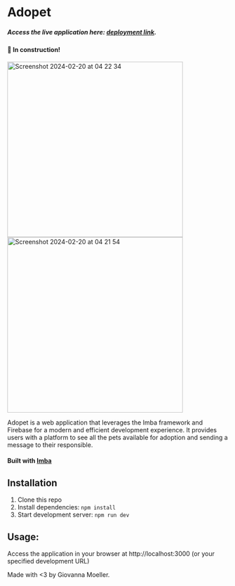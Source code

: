 # Adopet

##### Access the live application here: [deployment link](https://adopet-giovannamoeller.vercel.app).

#### 🚧 In construction!

<img width="400" alt="Screenshot 2024-02-20 at 04 22 34" src="https://github.com/giovannamoeller/adopt-pet/assets/47362960/19833afc-9280-43d6-b81f-2149289435a6">

<img width="400" alt="Screenshot 2024-02-20 at 04 21 54" src="https://github.com/giovannamoeller/adopt-pet/assets/47362960/70c15393-f748-4a17-9aa9-e801de341fe5">


Adopet is a web application that leverages the Imba framework and Firebase for a modern and efficient development experience. It provides users with a platform to see all the pets available for adoption and sending a message to their responsible. 

#### Built with [Imba](https://imba.io)

## Installation

1. Clone this repo
2. Install dependencies: `npm install`
3. Start development server: `npm run dev`

## Usage:
Access the application in your browser at http://localhost:3000 (or your specified development URL)

Made with <3 by Giovanna Moeller.
